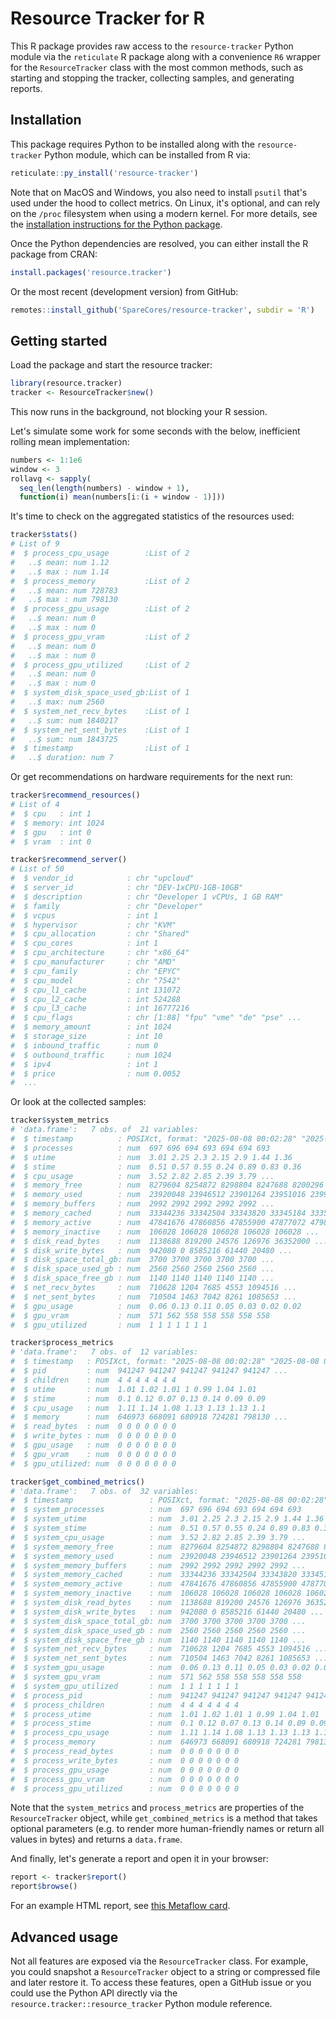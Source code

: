 # Resource Tracker for R

This R package provides raw access to the `resource-tracker` Python module via
the `reticulate` R package along with a convenience `R6` wrapper for the
`ResourceTracker` class with the most common methods, such as starting and
stopping the tracker, collecting samples, and generating reports.

## Installation

This package requires Python to be installed along with the `resource-tracker`
Python module, which can be installed from R via:

```r
reticulate::py_install('resource-tracker')
```

Note that on MacOS and Windows, you also need to install `psutil` that's used
under the hood to collect metrics. On Linux, it's optional, and can rely on the
`/proc` filesystem when using a modern kernel. For more details, see the
[installation instructions for the Python package](/#installation).

Once the Python dependencies are resolved, you can either install the R package
from CRAN:

```r
install.packages('resource.tracker')
```

Or the most recent (development version) from GitHub:

```r
remotes::install_github('SpareCores/resource-tracker', subdir = 'R')
```

## Getting started

Load the package and start the resource tracker:

```r
library(resource.tracker)
tracker <- ResourceTracker$new()
```

This now runs in the background, not blocking your R session.

Let's simulate some work for some seconds with the below, inefficient rolling
mean implementation:

```r
numbers <- 1:1e6
window <- 3
rollavg <- sapply(
  seq_len(length(numbers) - window + 1),
  function(i) mean(numbers[i:(i + window - 1)]))
```

It's time to check on the aggregated statistics of the resources used:

```r
tracker$stats()
# List of 9
#  $ process_cpu_usage        :List of 2
#   ..$ mean: num 1.12
#   ..$ max : num 1.14
#  $ process_memory           :List of 2
#   ..$ mean: num 728783
#   ..$ max : num 798130
#  $ process_gpu_usage        :List of 2
#   ..$ mean: num 0
#   ..$ max : num 0
#  $ process_gpu_vram         :List of 2
#   ..$ mean: num 0
#   ..$ max : num 0
#  $ process_gpu_utilized     :List of 2
#   ..$ mean: num 0
#   ..$ max : num 0
#  $ system_disk_space_used_gb:List of 1
#   ..$ max: num 2560
#  $ system_net_recv_bytes    :List of 1
#   ..$ sum: num 1840217
#  $ system_net_sent_bytes    :List of 1
#   ..$ sum: num 1843725
#  $ timestamp                :List of 1
#   ..$ duration: num 7

```

Or get recommendations on hardware requirements for the next run:

```r
tracker$recommend_resources()
# List of 4
#  $ cpu   : int 1
#  $ memory: int 1024
#  $ gpu   : int 0
#  $ vram  : int 0

tracker$recommend_server()
# List of 50
#  $ vendor_id            : chr "upcloud"
#  $ server_id            : chr "DEV-1xCPU-1GB-10GB"
#  $ description          : chr "Developer 1 vCPUs, 1 GB RAM"
#  $ family               : chr "Developer"
#  $ vcpus                : int 1
#  $ hypervisor           : chr "KVM"
#  $ cpu_allocation       : chr "Shared"
#  $ cpu_cores            : int 1
#  $ cpu_architecture     : chr "x86_64"
#  $ cpu_manufacturer     : chr "AMD"
#  $ cpu_family           : chr "EPYC"
#  $ cpu_model            : chr "7542"
#  $ cpu_l1_cache         : int 131072
#  $ cpu_l2_cache         : int 524288
#  $ cpu_l3_cache         : int 16777216
#  $ cpu_flags            : chr [1:88] "fpu" "vme" "de" "pse" ...
#  $ memory_amount        : int 1024
#  $ storage_size         : int 10
#  $ inbound_traffic      : num 0
#  $ outbound_traffic     : num 1024
#  $ ipv4                 : int 1
#  $ price                : num 0.0052
#  ...
```

Or look at the collected samples:

```r
tracker$system_metrics
# 'data.frame':   7 obs. of  21 variables:
#  $ timestamp          : POSIXct, format: "2025-08-08 00:02:28" "2025-08-08 00:02:29" ...
#  $ processes          : num  697 696 694 693 694 694 693
#  $ utime              : num  3.01 2.25 2.3 2.15 2.9 1.44 1.36
#  $ stime              : num  0.51 0.57 0.55 0.24 0.89 0.83 0.36
#  $ cpu_usage          : num  3.52 2.82 2.85 2.39 3.79 ...
#  $ memory_free        : num  8279604 8254872 8298804 8247688 8200296 ...
#  $ memory_used        : num  23920048 23946512 23901264 23951016 23993224 ...
#  $ memory_buffers     : num  2992 2992 2992 2992 2992 ...
#  $ memory_cached      : num  33344236 33342504 33343820 33345184 33350368 ...
#  $ memory_active      : num  47841676 47860856 47855900 47877072 47989240 ...
#  $ memory_inactive    : num  106028 106028 106028 106028 106028 ...
#  $ disk_read_bytes    : num  1138688 819200 24576 126976 36352000 ...
#  $ disk_write_bytes   : num  942080 0 8585216 61440 20480 ...
#  $ disk_space_total_gb: num  3700 3700 3700 3700 3700 ...
#  $ disk_space_used_gb : num  2560 2560 2560 2560 2560 ...
#  $ disk_space_free_gb : num  1140 1140 1140 1140 1140 ...
#  $ net_recv_bytes     : num  710628 1204 7685 4553 1094516 ...
#  $ net_sent_bytes     : num  710504 1463 7042 8261 1085653 ...
#  $ gpu_usage          : num  0.06 0.13 0.11 0.05 0.03 0.02 0.02
#  $ gpu_vram           : num  571 562 558 558 558 558 558
#  $ gpu_utilized       : num  1 1 1 1 1 1 1

tracker$process_metrics
# 'data.frame':   7 obs. of  12 variables:
#  $ timestamp   : POSIXct, format: "2025-08-08 00:02:28" "2025-08-08 00:02:29" ...
#  $ pid         : num  941247 941247 941247 941247 941247 ...
#  $ children    : num  4 4 4 4 4 4 4
#  $ utime       : num  1.01 1.02 1.01 1 0.99 1.04 1.01
#  $ stime       : num  0.1 0.12 0.07 0.13 0.14 0.09 0.09
#  $ cpu_usage   : num  1.11 1.14 1.08 1.13 1.13 1.13 1.1
#  $ memory      : num  646973 668091 680918 724281 798130 ...
#  $ read_bytes  : num  0 0 0 0 0 0 0
#  $ write_bytes : num  0 0 0 0 0 0 0
#  $ gpu_usage   : num  0 0 0 0 0 0 0
#  $ gpu_vram    : num  0 0 0 0 0 0 0
#  $ gpu_utilized: num  0 0 0 0 0 0 0

tracker$get_combined_metrics()
# 'data.frame':   7 obs. of  32 variables:
#  $ timestamp                 : POSIXct, format: "2025-08-08 00:02:28" "2025-08-08 00:02:29" ...
#  $ system_processes          : num  697 696 694 693 694 694 693
#  $ system_utime              : num  3.01 2.25 2.3 2.15 2.9 1.44 1.36
#  $ system_stime              : num  0.51 0.57 0.55 0.24 0.89 0.83 0.36
#  $ system_cpu_usage          : num  3.52 2.82 2.85 2.39 3.79 ...
#  $ system_memory_free        : num  8279604 8254872 8298804 8247688 8200296 ...
#  $ system_memory_used        : num  23920048 23946512 23901264 23951016 23993224 ...
#  $ system_memory_buffers     : num  2992 2992 2992 2992 2992 ...
#  $ system_memory_cached      : num  33344236 33342504 33343820 33345184 33350368 ...
#  $ system_memory_active      : num  47841676 47860856 47855900 47877072 47989240 ...
#  $ system_memory_inactive    : num  106028 106028 106028 106028 106028 ...
#  $ system_disk_read_bytes    : num  1138688 819200 24576 126976 36352000 ...
#  $ system_disk_write_bytes   : num  942080 0 8585216 61440 20480 ...
#  $ system_disk_space_total_gb: num  3700 3700 3700 3700 3700 ...
#  $ system_disk_space_used_gb : num  2560 2560 2560 2560 2560 ...
#  $ system_disk_space_free_gb : num  1140 1140 1140 1140 1140 ...
#  $ system_net_recv_bytes     : num  710628 1204 7685 4553 1094516 ...
#  $ system_net_sent_bytes     : num  710504 1463 7042 8261 1085653 ...
#  $ system_gpu_usage          : num  0.06 0.13 0.11 0.05 0.03 0.02 0.02
#  $ system_gpu_vram           : num  571 562 558 558 558 558 558
#  $ system_gpu_utilized       : num  1 1 1 1 1 1 1
#  $ process_pid               : num  941247 941247 941247 941247 941247 ...
#  $ process_children          : num  4 4 4 4 4 4 4
#  $ process_utime             : num  1.01 1.02 1.01 1 0.99 1.04 1.01
#  $ process_stime             : num  0.1 0.12 0.07 0.13 0.14 0.09 0.09
#  $ process_cpu_usage         : num  1.11 1.14 1.08 1.13 1.13 1.13 1.1
#  $ process_memory            : num  646973 668091 680918 724281 798130 ...
#  $ process_read_bytes        : num  0 0 0 0 0 0 0
#  $ process_write_bytes       : num  0 0 0 0 0 0 0
#  $ process_gpu_usage         : num  0 0 0 0 0 0 0
#  $ process_gpu_vram          : num  0 0 0 0 0 0 0
#  $ process_gpu_utilized      : num  0 0 0 0 0 0 0
```

Note that the `system_metrics` and `process_metrics` are properties of the
`ResourceTracker` object, while `get_combined_metrics` is a method that takes
optional parameters (e.g. to render more human-friendly names or return all
values in bytes) and returns a `data.frame`.

And finally, let's generate a report and open it in your browser:

```r
report <- tracker$report()
report$browse()
```

For an example HTML report, see <a href="https://sparecores.com/assets/slides/example-resource-tracker-report-in-metaflow.html" target="_blank">this Metaflow card</a>.

## Advanced usage

Not all features are exposed via the `ResourceTracker` class. For example, you
could snapshot a `ResourceTracker` object to a string or compressed file and
later restore it. To access these features, open a GitHub issue or you could use
the Python API directly via the `resource.tracker::resource_tracker` Python
module reference.
